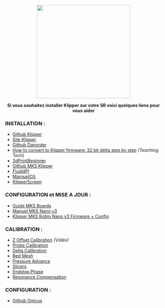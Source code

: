 <p align="center">  
  <img src="https://user-images.githubusercontent.com/62854582/165336191-0ab57463-6fc6-4fad-8408-ae8a53b843ed.png" width="300"/>  
</p>

<p align="center">
  <b>Si vous souhaitez installer Klipper sur votre SR voici quelques liens pour vous aider</b>
  </p>
  
### INSTALLATION :

- [Github Klipper](https://github.com/Klipper3d/klipper)
- [Site Klipper](https://www.klipper3d.org/)
- [Github Danorder](https://github.com/danorder/Flsun-super-racer-Full-klipper-config-)
- [How to convert to Klipper firmware: 32 bit delta step by step](https://www.youtube.com/watch?v=Cj7KpzbgExQ) *(Teaching Tech)*
- [3dPrintBeginner](https://3dprintbeginner.com/klipper-on-flsun-super-racer/)
- [Github MKS Klipper](https://github.com/makerbase-mks/Klipper-for-MKS-Boards)
- [FluiddPI](https://docs.fluidd.xyz/installation/fluiddpi)
- [MainsailOS](https://docs.mainsail.xyz/setup/mainsail-os)
- [KlipperScreen](https://github.com/jordanruthe/KlipperScreen)

### CONFIGURATION et MISE A JOUR :

- [Guide MKS Boards](https://github.com/makerbase-mks/Klipper-for-MKS-Boards/blob/main/MKS%20motherboard%20Raspberry%20Pi%20system%20and%20Klipper%20firmware%20upgrade%20guide.pdf)
- [Manuel MKS Nano v3](https://github.com/makerbase-mks/Klipper-for-MKS-Boards/blob/main/Klipper%E5%9B%BA%E4%BB%B6%E4%BD%BF%E7%94%A8%E8%AF%B4%E6%98%8E-Nano%20V3.pdf)
- [Klipper MKS Robin Nano v3 Firmware + Config](https://github.com/makerbase-mks/Klipper-for-MKS-Boards/tree/main/MKS%20Robin%20Nano%20V3.x)

### CALIBRATION :

- [Z Offset Calibration](https://youtu.be/U8EGKLJpQmo) *(Vidéo)*
- [Probe Calibration](https://www.klipper3d.org/Probe_Calibrate.html)
- [Delta Calibration](https://www.klipper3d.org/Delta_Calibrate.html)
- [Bed Mesh](https://www.klipper3d.org/Bed_Mesh.html)
- [Pressure Advance](https://www.klipper3d.org/Pressure_Advance.html)
- [Slicers](https://www.klipper3d.org/Slicers.html)
- [Endstop Phase](https://www.klipper3d.org/Endstop_Phase.html)
- [Resonance Compensation](https://www.klipper3d.org/Resonance_Compensation.html)

### CONFIGURATION :

- [Github Orecus](https://github.com/orecus/FLSUN-SR---Klipper)


